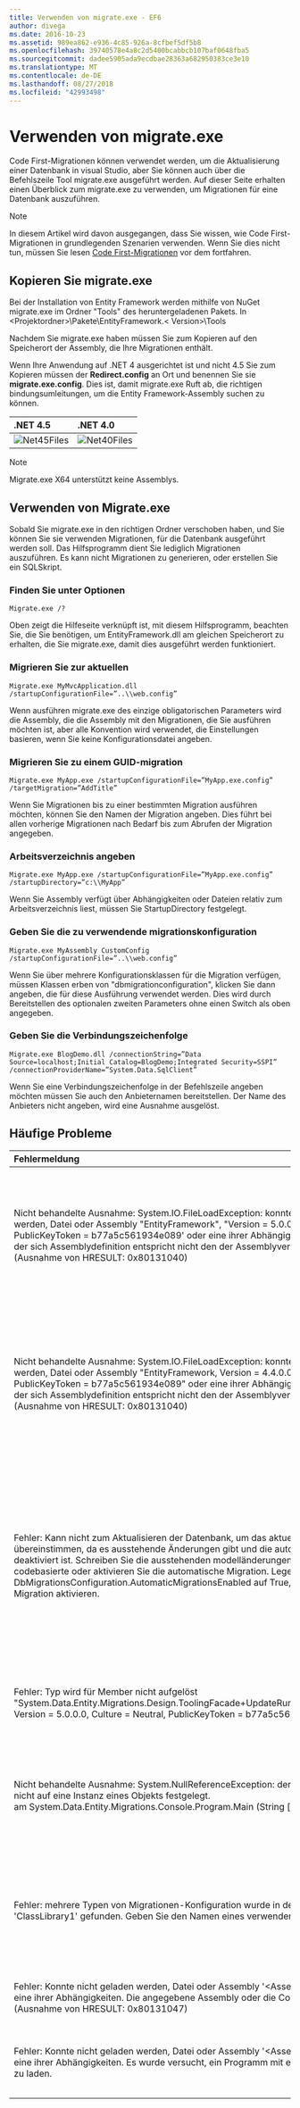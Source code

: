 ```yaml
---
title: Verwenden von migrate.exe - EF6
author: divega
ms.date: 2016-10-23
ms.assetid: 989ea862-e936-4c85-926a-8cfbef5df5b8
ms.openlocfilehash: 39740578e4a8c2d5400bcabbcb107baf0648fba5
ms.sourcegitcommit: dadee5905ada9ecdbae28363a682950383ce3e10
ms.translationtype: MT
ms.contentlocale: de-DE
ms.lasthandoff: 08/27/2018
ms.locfileid: "42993498"
---
```

# <a name="using-migrateexe"></a>Verwenden von migrate.exe
Code First-Migrationen können verwendet werden, um die Aktualisierung einer Datenbank in visual Studio, aber Sie können auch über die Befehlszeile Tool migrate.exe ausgeführt werden. Auf dieser Seite erhalten einen Überblick zum migrate.exe zu verwenden, um Migrationen für eine Datenbank auszuführen.

> [!NOTE]
> In diesem Artikel wird davon ausgegangen, dass Sie wissen, wie Code First-Migrationen in grundlegenden Szenarien verwenden. Wenn Sie dies nicht tun, müssen Sie lesen [Code First-Migrationen](~/ef6/modeling/code-first/migrations/index.md) vor dem fortfahren.

## <a name="copy-migrateexe"></a>Kopieren Sie migrate.exe

Bei der Installation von Entity Framework werden mithilfe von NuGet migrate.exe im Ordner "Tools" des heruntergeladenen Pakets. In &lt;Projektordner&gt;\\Pakete\\EntityFramework.&lt; Version&gt;\\Tools

Nachdem Sie migrate.exe haben müssen Sie zum Kopieren auf den Speicherort der Assembly, die Ihre Migrationen enthält.

Wenn Ihre Anwendung auf .NET 4 ausgerichtet ist und nicht 4.5 Sie zum Kopieren müssen der **Redirect.config** an Ort und benennen Sie sie **migrate.exe.config**. Dies ist, damit migrate.exe Ruft ab, die richtigen bindungsumleitungen, um die Entity Framework-Assembly suchen zu können.

| .NET 4.5                                   | .NET 4.0                                   |
|:-------------------------------------------|:-------------------------------------------|
| ![Net45Files](~/ef6/media/net45files.png)  | ![Net40Files](~/ef6/media/net40files.png)  |

> [!NOTE]
> Migrate.exe X64 unterstützt keine Assemblys.

## <a name="using-migrateexe"></a>Verwenden von Migrate.exe

Sobald Sie migrate.exe in den richtigen Ordner verschoben haben, und Sie können Sie sie verwenden Migrationen, für die Datenbank ausgeführt werden soll. Das Hilfsprogramm dient Sie lediglich Migrationen auszuführen. Es kann nicht Migrationen zu generieren, oder erstellen Sie ein SQL­Skript.

### <a name="see-options"></a>Finden Sie unter Optionen

``` console
Migrate.exe /?
```

Oben zeigt die Hilfeseite verknüpft ist, mit diesem Hilfsprogramm, beachten Sie, die Sie benötigen, um EntityFramework.dll am gleichen Speicherort zu erhalten, die Sie migrate.exe, damit dies ausgeführt werden funktioniert.

### <a name="migrate-to-the-latest-migration"></a>Migrieren Sie zur aktuellen

``` console
Migrate.exe MyMvcApplication.dll /startupConfigurationFile=”..\\web.config”
```

Wenn ausführen migrate.exe des einzige obligatorischen Parameters wird die Assembly, die die Assembly mit den Migrationen, die Sie ausführen möchten ist, aber alle Konvention wird verwendet, die Einstellungen basieren, wenn Sie keine Konfigurationsdatei angeben.

### <a name="migrate-to-a-specific-migration"></a>Migrieren Sie zu einem GUID-migration

``` console
Migrate.exe MyApp.exe /startupConfigurationFile=”MyApp.exe.config” /targetMigration=”AddTitle”
```

Wenn Sie Migrationen bis zu einer bestimmten Migration ausführen möchten, können Sie den Namen der Migration angeben. Dies führt bei allen vorherige Migrationen nach Bedarf bis zum Abrufen der Migration angegeben.

### <a name="specify-working-directory"></a>Arbeitsverzeichnis angeben

``` console
Migrate.exe MyApp.exe /startupConfigurationFile=”MyApp.exe.config” /startupDirectory=”c:\\MyApp”
```

Wenn Sie Assembly verfügt über Abhängigkeiten oder Dateien relativ zum Arbeitsverzeichnis liest, müssen Sie StartupDirectory festgelegt.

### <a name="specify-migration-configuration-to-use"></a>Geben Sie die zu verwendende migrationskonfiguration

``` console
Migrate.exe MyAssembly CustomConfig /startupConfigurationFile=”..\\web.config”
```

Wenn Sie über mehrere Konfigurationsklassen für die Migration verfügen, müssen Klassen erben von "dbmigrationconfiguration", klicken Sie dann angeben, die für diese Ausführung verwendet werden. Dies wird durch Bereitstellen des optionalen zweiten Parameters ohne einen Switch als oben angegeben.

### <a name="provide-connection-string"></a>Geben Sie die Verbindungszeichenfolge

``` console
Migrate.exe BlogDemo.dll /connectionString=”Data Source=localhost;Initial Catalog=BlogDemo;Integrated Security=SSPI” /connectionProviderName=”System.Data.SqlClient”
```

Wenn Sie eine Verbindungszeichenfolge in der Befehlszeile angeben möchten müssen Sie auch den Anbieternamen bereitstellen. Der Name des Anbieters nicht angeben, wird eine Ausnahme ausgelöst.

## <a name="common-problems"></a>Häufige Probleme

| Fehlermeldung                                                                                                                                                                                                                                                                                                                      | Lösung                                                                                                                                                                                                                                                                                             |
|:-----------------------------------------------------------------------------------------------------------------------------------------------------------------------------------------------------------------------------------------------------------------------------------------------------------------------------------|:-----------------------------------------------------------------------------------------------------------------------------------------------------------------------------------------------------------------------------------------------------------------------------------------------------|
| Nicht behandelte Ausnahme: System.IO.FileLoadException: konnte nicht geladen werden, Datei oder Assembly "EntityFramework", "Version = 5.0.0.0, Culture = Neutral, PublicKeyToken = b77a5c561934e089' oder eine ihrer Abhängigkeiten. Das manifest der sich Assemblydefinition entspricht nicht den der Assemblyverweis verweist. (Ausnahme von HRESULT: 0x80131040)         | Dies bedeutet normalerweise, dass Sie eine .NET 4-Anwendung ohne die Datei Redirect.config ausgeführt werden. Sie müssen die Redirect.config in am gleichen Speicherort wie migrate.exe kopieren aus, und benennen Sie sie in migrate.exe.config.                                                                                       |
| Nicht behandelte Ausnahme: System.IO.FileLoadException: konnte nicht geladen werden, Datei oder Assembly "EntityFramework, Version = 4.4.0.0, Kultur = Neutral, PublicKeyToken = b77a5c561934e089" oder eine ihrer Abhängigkeiten. Das manifest der sich Assemblydefinition entspricht nicht den der Assemblyverweis verweist. (Ausnahme von HRESULT: 0x80131040)          | Diese Ausnahme bedeutet, dass Sie .NET 4.5 ausgeführt werden, die Anwendung mit der Redirect.config an den migrate.exe-Speicherort kopiert. Wenn Ihre app auf .NET 4.5 ist, müssen Sie keine haben die Config-Datei mit die umleitungen in. Löschen Sie die migrate.exe.config-Datei.                                    |
| Fehler: Kann nicht zum Aktualisieren der Datenbank, um das aktuelle Modell übereinstimmen, da es ausstehende Änderungen gibt und die automatische Migration deaktiviert ist. Schreiben Sie die ausstehenden modelländerungen für eine Migration codebasierte oder aktivieren Sie die automatische Migration. Legen Sie DbMigrationsConfiguration.AutomaticMigrationsEnabled auf True, um die automatische Migration aktivieren. | Dieser Fehler tritt bei der Migration wird ausgeführt, wenn Sie noch nicht erstellt haben, eine Migration zum bewältigen der Änderungen am Modell vorgenommen, und die Datenbank nicht das Modell entspricht. Hinzufügen einer Eigenschaft auf eine Modellklasse, die dann migrate.exe ausführen, ohne eine Migration aus, um die Datenbank zu aktualisieren, ist ein Beispiel hierfür. |
| Fehler: Typ wird für Member nicht aufgelöst "System.Data.Entity.Migrations.Design.ToolingFacade+UpdateRunner,EntityFramework, Version = 5.0.0.0, Culture = Neutral, PublicKeyToken = b77a5c561934e089'.                                                                                                                                       | Dieser Fehler kann durch Angabe einer falschen Startverzeichnis verursacht werden. Dies muss der Speicherort der migrate.exe sein.                                                                                                                                                                                      |
| Nicht behandelte Ausnahme: System.NullReferenceException: der Objektverweis ist nicht auf eine Instanz eines Objekts festgelegt. <br/>   am System.Data.Entity.Migrations.Console.Program.Main (String [] Args)                                                                                                                                             | Dies kann verursacht werden, indem ein erforderlicher Parameter für ein Szenario, das Sie verwenden nicht angeben. Z. B. Angeben einer Verbindungszeichenfolge ohne Angabe der Name des Anbieters ein.                                                                                                                        |
| Fehler: mehrere Typen von Migrationen-Konfiguration wurde in der Assembly 'ClassLibrary1' gefunden. Geben Sie den Namen eines verwenden.                                                                                                                                                                                                  | Wie in der Fehlermeldung angegeben, ist es mehr als eine Konfigurationsklasse in der angegebenen Assembly an. Sie müssen die /configurationType-Schalter verwenden, um anzugeben, welche verwenden.                                                                                                                                           |
| Fehler: Konnte nicht geladen werden, Datei oder Assembly '&lt;AssemblyName&gt;' oder eine ihrer Abhängigkeiten. Die angegebene Assembly oder die Codebasis ist ungültig. (Ausnahme von HRESULT: 0x80131047)                                                                                                                                                    | Dies kann verursacht werden, durch Angeben von Namen einer Assembly falsch oder ohne                                                                                                                                                                                                                          |
| Fehler: Konnte nicht geladen werden, Datei oder Assembly '&lt;AssemblyName&gt;' oder eine ihrer Abhängigkeiten. Es wurde versucht, ein Programm mit einem falschen Format zu laden.                                                                                                                                                                          | Dies geschieht, wenn Sie versuchen, x X64 migrate.exe ausgeführt Anwendung. EF 5.0 und unten funktioniert nur auf X86.                                                                                                                                                                                |
